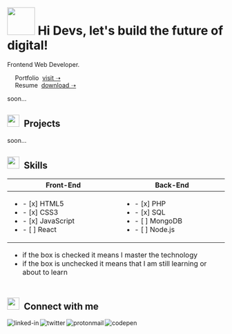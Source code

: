 <!-- # <img src = "https://drive.google.com/uc?id=1IJzkX7LAnbaS807_iHBukPIhszRbU6Ro" width = 100px> Hi Devs, let's build the future of digital! -->
# <img src = "https://drive.google.com/uc?id=1yOAFWGbxzdXHkD0SLVIjRtGk8EMTuSVD" width = 64px> Hi Devs, let's build the future of digital!

Frontend Web Developer. <br>

&emsp; Portfolio&nbsp; [visit &#10141;](https://www.linkedin.com/in/cosmin-moldovan/) <br>
&emsp; Resume&nbsp; [download &#10141;](https://www.linkedin.com/in/cosmin-moldovan/) <br>

soon...
<!-- 🖥️ -->
##  <img src = "https://drive.google.com/uc?id=1CVurOE7H3XFn0I7lWQ9wqbq_nniP4bTZ" width = 28px>&ensp;Projects

soon...
<!-- ⚔️ -->
<!-- ## <img src = "https://drive.google.com/uc?id=1MiD0Zngau0zqpOCRmHdZgZC-HBX6LIFf" width = 28px>&ensp;Skills -->
## <img src = "https://drive.google.com/uc?id=1KDjQnR1O_7Pbaeh9M-Bi66rKNg02Mtvd" width = 28px>&ensp;Skills
<table>
  <thead>
    <tr>
      <th>Front-End</th>
      <th>Back-End</th>
    </tr>
  </thead>
  <tbody>
    <tr>
      <td>
        <ul>
          <li>- [x] HTML5</li>
          <li>- [x] CSS3</li>
          <li>- [x] JavaScript</li>
          <li>- [ ] React</li>
        </ul>
      </td>
      <td>
        <ul>
          <li>- [x] PHP</li>
          <li>- [x] SQL</li>
          <li>- [ ] MongoDB</li>
          <li>- [ ] Node.js</li>
        </ul>
      </td>
    </tr>
  </tbody>
  <tfoot>
    <tr>
      <td colspan="2">
        <ul>
          <li>if the box is checked it means I master the technology</li>
          <li>if the box is unchecked it means that I am still learning or about to learn</li>
        </ul>
    </tr>
  </tfoot>
</table>

<!-- 👥 -->
##  <img src = "https://drive.google.com/uc?id=1wNddCg-aNIZkv01OqitS47sRgOOaDK25" width = 28px>&ensp;Connect with me 

[<img align="left" alt="linked-in" src="https://img.shields.io/badge/linkedin-%230077B5.svg?&style=for-the-badge&logo=linkedin&logoColor=white" />](https://www.linkedin.com/in/cosmin-moldovan/)

[<img align="left" alt="twitter" src="https://img.shields.io/badge/twitter-%231DA1F2.svg?&style=for-the-badge&logo=twitter&logoColor=white" />](https://twitter.com/_cosminmoldovan)

[<img align="left" alt="protonmail" src="https://img.shields.io/badge/ProtonMail-8B89CC?style=for-the-badge&logo=protonmail&logoColor=white" />](mailto:cosmin.moldovan@prrotonmail.com)

[<img align="left" alt="codepen" src="https://img.shields.io/badge/Codepen-000000?style=for-the-badge&logo=codepen&logoColor=white" />](https://codepen.io/cosmin-moldovan)
